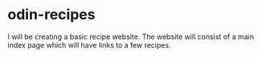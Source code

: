 # odin-recipes

I will be creating a basic recipe website.
The website will consist of a main index page which will have links to a few recipes.